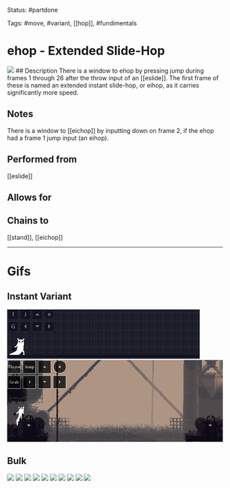 Status: #partdone

Tags: #move, #variant, [[hop]], #fundimentals

# ehop - Extended Slide-Hop
<img src=https://raw.githubusercontent.com/LauraHannah44/Rain-World-Movement/main/Files/ehop_header.gif>
## Description
There is a window to ehop by pressing jump during frames 1 through 26 after the throw input of an [[eslide]]. The first frame of these is named an extended instant slide-hop, or eihop, as it carries significantly more speed.

## Notes
There is a window to [[eichop]] by inputting down on frame 2, if the ehop had a frame 1 jump input (an eihop).

## Performed from
[[eslide]]

## Allows for


## Chains to
[[stand]], [[eichop]]

___
# Gifs
## Instant Variant
<img src=https://raw.githubusercontent.com/LauraHannah44/Rain-World-Movement/main/Files/ehop_instant0.gif>
<img src=https://raw.githubusercontent.com/LauraHannah44/Rain-World-Movement/main/Files/ehop_instant1.gif>

## Bulk
<img src=https://raw.githubusercontent.com/LauraHannah44/Rain-World-Movement/main/Files/ehop_0.gif>
<img src=https://raw.githubusercontent.com/LauraHannah44/Rain-World-Movement/main/Files/ehop_1.gif>
<img src=https://raw.githubusercontent.com/LauraHannah44/Rain-World-Movement/main/Files/ehop_2.gif>
<img src=https://raw.githubusercontent.com/LauraHannah44/Rain-World-Movement/main/Files/ehop_3.gif>
<img src=https://raw.githubusercontent.com/LauraHannah44/Rain-World-Movement/main/Files/ehop_4.gif>
<img src=https://raw.githubusercontent.com/LauraHannah44/Rain-World-Movement/main/Files/ehop_5.gif>
<img src=https://raw.githubusercontent.com/LauraHannah44/Rain-World-Movement/main/Files/ehop_6.gif>
<img src=https://raw.githubusercontent.com/LauraHannah44/Rain-World-Movement/main/Files/ehop_7.gif>
<img src=https://raw.githubusercontent.com/LauraHannah44/Rain-World-Movement/main/Files/ehop_8.gif>
<img src=https://raw.githubusercontent.com/LauraHannah44/Rain-World-Movement/main/Files/ehop_9.gif>